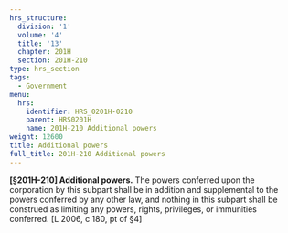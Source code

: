 ```yaml
---
hrs_structure:
  division: '1'
  volume: '4'
  title: '13'
  chapter: 201H
  section: 201H-210
type: hrs_section
tags:
  - Government
menu:
  hrs:
    identifier: HRS_0201H-0210
    parent: HRS0201H
    name: 201H-210 Additional powers
weight: 12600
title: Additional powers
full_title: 201H-210 Additional powers
---
```

**[§201H-210] Additional powers.** The powers conferred upon the corporation by this subpart shall be in addition and supplemental to the powers conferred by any other law, and nothing in this subpart shall be construed as limiting any powers, rights, privileges, or immunities conferred. [L 2006, c 180, pt of §4]